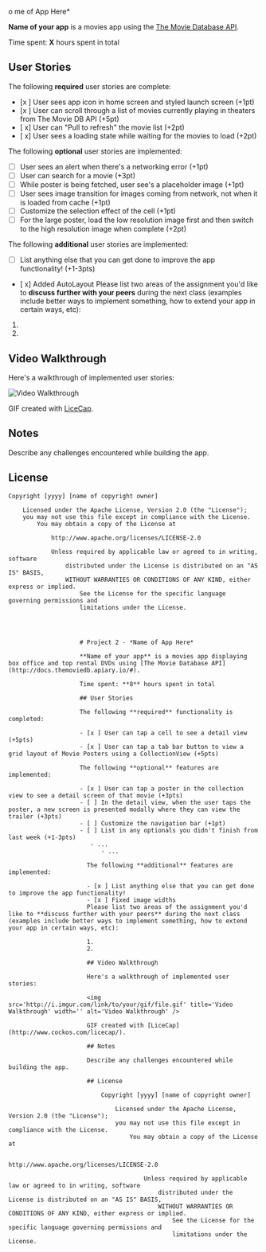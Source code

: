 o
me of App Here*

**Name of your app** is a movies app using the [The Movie Database API](http://docs.themoviedb.apiary.io/#).

Time spent: **X** hours spent in total

## User Stories

The following **required** user stories are complete:

- [x ] User sees app icon in home screen and styled launch screen (+1pt)
- [x ] User can scroll through a list of movies currently playing in theaters from The Movie DB API (+5pt)
- [ x] User can "Pull to refresh" the movie list (+2pt)
- [ x] User sees a loading state while waiting for the movies to load (+2pt)

The following **optional** user stories are implemented:

- [ ] User sees an alert when there's a networking error (+1pt)
- [ ] User can search for a movie (+3pt)
- [ ] While poster is being fetched, user see's a placeholder image (+1pt)
- [ ] User sees image transition for images coming from network, not when it is loaded from cache (+1pt)
- [ ] Customize the selection effect of the cell (+1pt)
- [ ] For the large poster, load the low resolution image first and then switch to the high resolution image when complete (+2pt)

The following **additional** user stories are implemented:

- [ ] List anything else that you can get done to improve the app functionality! (+1-3pts)
- [ x] Added AutoLayout
Please list two areas of the assignment you'd like to **discuss further with your peers** during the next class (examples include better ways to implement something, how to extend your app in certain ways, etc):

1.
2.

## Video Walkthrough

Here's a walkthrough of implemented user stories:

<img src='https://imgur.com/i3TIffX.gif' title='Video Walkthrough' width='' alt='Video Walkthrough' />

GIF created with [LiceCap](http://www.cockos.com/licecap/).

## Notes

Describe any challenges encountered while building the app.

## License

    Copyright [yyyy] [name of copyright owner]

        Licensed under the Apache License, Version 2.0 (the "License");
	    you may not use this file except in compliance with the License.
	        You may obtain a copy of the License at

		        http://www.apache.org/licenses/LICENSE-2.0

			    Unless required by applicable law or agreed to in writing, software
			        distributed under the License is distributed on an "AS IS" BASIS,
				    WITHOUT WARRANTIES OR CONDITIONS OF ANY KIND, either express or implied.
				        See the License for the specific language governing permissions and
					    limitations under the License.




					    # Project 2 - *Name of App Here*

					    **Name of your app** is a movies app displaying box office and top rental DVDs using [The Movie Database API](http://docs.themoviedb.apiary.io/#).

					    Time spent: **8** hours spent in total

					    ## User Stories

					    The following **required** functionality is completed:

					    - [x ] User can tap a cell to see a detail view (+5pts)
					    - [x ] User can tap a tab bar button to view a grid layout of Movie Posters using a CollectionView (+5pts)

					    The following **optional** features are implemented:

					    - [x ] User can tap a poster in the collection view to see a detail screen of that movie (+3pts)
					    - [ ] In the detail view, when the user taps the poster, a new screen is presented modally where they can view the trailer (+3pts)
					    - [ ] Customize the navigation bar (+1pt)
					    - [ ] List in any optionals you didn't finish from last week (+1-3pts)
					       - ...
					          - ...

						  The following **additional** features are implemented:

						  - [x ] List anything else that you can get done to improve the app functionality!
						  - [x ] Fixed image widths
						  Please list two areas of the assignment you'd like to **discuss further with your peers** during the next class (examples include better ways to implement something, how to extend your app in certain ways, etc):

						  1.
						  2.

						  ## Video Walkthrough

						  Here's a walkthrough of implemented user stories:

						  <img src='http://i.imgur.com/link/to/your/gif/file.gif' title='Video Walkthrough' width='' alt='Video Walkthrough' />

						  GIF created with [LiceCap](http://www.cockos.com/licecap/).

						  ## Notes

						  Describe any challenges encountered while building the app.

						  ## License

						      Copyright [yyyy] [name of copyright owner]

						          Licensed under the Apache License, Version 2.0 (the "License");
							      you may not use this file except in compliance with the License.
							          You may obtain a copy of the License at

								          http://www.apache.org/licenses/LICENSE-2.0

									      Unless required by applicable law or agreed to in writing, software
									          distributed under the License is distributed on an "AS IS" BASIS,
										      WITHOUT WARRANTIES OR CONDITIONS OF ANY KIND, either express or implied.
										          See the License for the specific language governing permissions and
											      limitations under the License.
